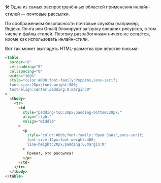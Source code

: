 🛠 Одна из самых распространённых областей применения инлайн-стилей — почтовые рассылки.

По соображениям безопасности почтовые службы (например, Яндекс.Почта или Gmail) блокируют загрузку внешних ресурсов, в том числе и файлы стилей. Поэтому разработчикам ничего не остаётся, кроме как использовать инлайн-стили.

Вот так может выглядеть HTML-разметка при вёрстке письма:

```html
<table
  border="0"
  cellpadding="0"
  cellspacing="0"
  width="100%"
  style="color:#000;font-family:Poppins,sans-serif;
  font-size:28px;font-weight:500;
  text-align:center;padding:0;margin:0"
>
  <tbody>
    <tr>
      <td
        style="padding-top:20px;padding-bottom:20px;"
        align="right"
        valign="middle"
      >
        <p
          style="color:#bbb;font-family:'Open Sans',sans-serif;
          font-size:12px;font-weight:400;
          line-height:20px;padding:0;margin:0"
        >
          Привет, это рассылка!
        </p>
      </td>
    </tr>
  </tbody>
</table>
```
